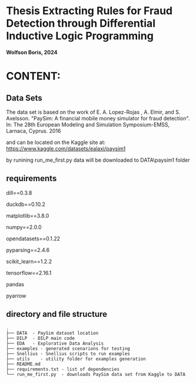 # Thesis Extracting Rules for Fraud Detection through Differential Inductive Logic Programming 

**Wolfson Boris, 2024**

# CONTENT:

## Data Sets
The data set is based on the work of 
E. A. Lopez-Rojas , A. Elmir, and S. Axelsson. "PaySim: A financial mobile money simulator for fraud detection". In: The 28th European Modeling and Simulation Symposium-EMSS, Larnaca, Cyprus. 2016
 
and can be located on the Kaggle site at:
https://www.kaggle.com/datasets/ealaxi/paysim1

by runining run\_me\_first.py data will be downloaded to DATA\paysim1 folder

## requirements
dill==0.3.8

duckdb==0.10.2

matplotlib==3.8.0

numpy==2.0.0

opendatasets==0.1.22

pyparsing==2.4.6

scikit\_learn==1.2.2

tensorflow==2.16.1

pandas

pyarrow

## directory and file structure

```
.
├── DATA  - PaySim dataset location
├── DILP  - DILP main code
├── EDA   - Explorative Data Analysis
├── examples - generated scenarions for testing
├── Snellius - Snellius scripts to run examples
├── utils    - utility folder for examples generation
├── README.md
├── requirements.txt - list of dependencies 
└── run_me_first.py  - downloads PaySim data set from Kaggle to DATA

```

